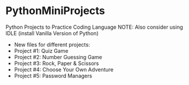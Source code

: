 # PythonMiniProjects
Python Projects to Practice Coding Language
NOTE: Also consider using IDLE (install Vanilla Version of Python)
- New files for different projects:
- Project #1: Quiz Game
- Project #2: Number Guessing Game
- Project #3: Rock, Paper & Scissors
- Project #4: Choose Your Own Adventure
- Project #5: Password Managers
